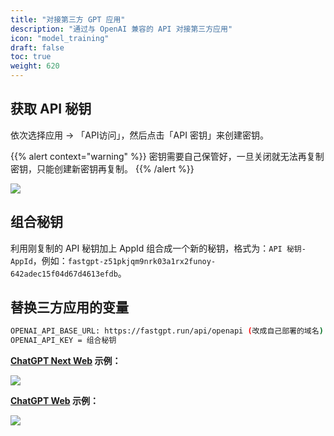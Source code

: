 ```yaml
---
title: "对接第三方 GPT 应用"
description: "通过与 OpenAI 兼容的 API 对接第三方应用"
icon: "model_training"
draft: false
toc: true
weight: 620
---
```


## 获取 API 秘钥

依次选择应用 -> 「API访问」，然后点击「API 密钥」来创建密钥。

{{% alert context="warning" %}}
密钥需要自己保管好，一旦关闭就无法再复制密钥，只能创建新密钥再复制。
{{% /alert %}}

![](https://cdn.jsdelivr.us/gh/yangchuansheng/fastgpt-docs@main/assets/imgs/fastgpt-api.png)

## 组合秘钥

利用刚复制的 API 秘钥加上 AppId 组合成一个新的秘钥，格式为：`API 秘钥-AppId`，例如：`fastgpt-z51pkjqm9nrk03a1rx2funoy-642adec15f04d67d4613efdb`。

## 替换三方应用的变量

```bash
OPENAI_API_BASE_URL: https://fastgpt.run/api/openapi (改成自己部署的域名)
OPENAI_API_KEY = 组合秘钥
```

**[ChatGPT Next Web](https://github.com/Yidadaa/ChatGPT-Next-Web) 示例：**

![](https://cdn.jsdelivr.us/gh/yangchuansheng/fastgpt-docs@main/assets/imgs/chatgptnext.png)

**[ChatGPT Web](https://github.com/Chanzhaoyu/chatgpt-web) 示例：**

![](https://cdn.jsdelivr.us/gh/yangchuansheng/fastgpt-docs@main/assets/imgs/chatgptweb.png)